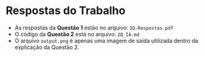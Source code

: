 # Respostas do Trabalho

- As respostas da **Questão 1** estão no arquivo: `1Q-Respostas.pdf`
- O código da **Questão 2** está no arquivo: `2Q_IA.md`
- O arquivo `output.png` é apenas uma imagem de saída utilizada dentro da explicação da Questão 2.
